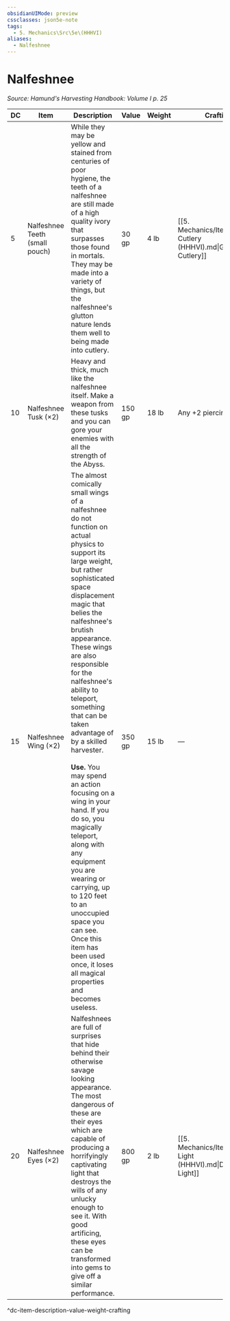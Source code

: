 ```yaml
---
obsidianUIMode: preview
cssclasses: json5e-note
tags:
  - 5. Mechanics\Src\5e\(HHHVI)
aliases:
  - Nalfeshnee
---
```

# Nalfeshnee
*Source: Hamund's Harvesting Handbook: Volume I p. 25* 

| DC | Item | Description | Value | Weight | Crafting |
|----|------|-------------|-------|--------|----------|
| 5 | Nalfeshnee Teeth (small pouch) | While they may be yellow and stained from centuries of poor hygiene, the teeth of a nalfeshnee are still made of a high quality ivory that surpasses those found in mortals. They may be made into a variety of things, but the nalfeshnee's glutton nature lends them well to being made into cutlery. | 30 gp | 4 lb | [[5. Mechanics/Items/Glutton Cutlery (HHHVI).md\|Glutton Cutlery]] |
| 10 | Nalfeshnee Tusk (×2) | Heavy and thick, much like the nalfeshnee itself. Make a weapon from these tusks and you can gore your enemies with all the strength of the Abyss. | 150 gp | 18 lb | Any +2 piercing weapon |
| 15 | Nalfeshnee Wing (×2) | The almost comically small wings of a nalfeshnee do not function on actual physics to support its large weight, but rather sophisticated space displacement magic that belies the nalfeshnee's brutish appearance. These wings are also responsible for the nalfeshnee's ability to teleport, something that can be taken advantage of by a skilled harvester.<br /><br />**Use.** You may spend an action focusing on a wing in your hand. If you do so, you magically teleport, along with any equipment you are wearing or carrying, up to 120 feet to an unoccupied space you can see. Once this item has been used once, it loses all magical properties and becomes useless. | 350 gp | 15 lb | — |
| 20 | Nalfeshnee Eyes (×2) | Nalfeshnees are full of surprises that hide behind their otherwise savage looking appearance. The most dangerous of these are their eyes which are capable of producing a horrifyingly captivating light that destroys the wills of any unlucky enough to see it. With good artificing, these eyes can be transformed into gems to give off a similar performance. | 800 gp | 2 lb | [[5. Mechanics/Items/Demon Light (HHHVI).md\|Demon Light]] |
^dc-item-description-value-weight-crafting
